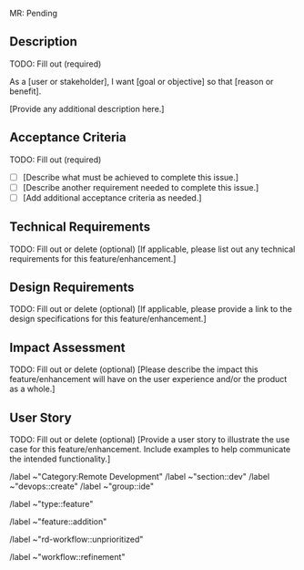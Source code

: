 MR: Pending
<!--
The first line of this issue description must be one of the following:

1. `MR: Pending`
2. `MR: <MR link with trailing +>`,
3. If there are multiple MRs:
   ```
   MRs:
   - <MR 1 link with trailing +>`
   - <MR 2 link with trailing +>`
   - ...
   ```
4. `MR: No MR`

...and the first description line of the MR should be `Issue: <Issue link with trailing +>` 

For more context, see:
https://about.gitlab.com/handbook/engineering/development/dev/create/ide/index.html#relationship-of-issues-to-mrs
-->

<!--
The following sections should be filled out as part of the refinement process before the issue is prioritized.

For more context, see:
https://about.gitlab.com/handbook/engineering/development/dev/create/ide/#2-pre-iteration-planning-meeting
-->

## Description

TODO: Fill out (required)

As a [user or stakeholder], I want [goal or objective] so that [reason or benefit].

[Provide any additional description here.]

## Acceptance Criteria

TODO: Fill out (required)
- [ ] [Describe what must be achieved to complete this issue.]
- [ ] [Describe another requirement needed to complete this issue.]
- [ ] [Add additional acceptance criteria as needed.]

## Technical Requirements

TODO: Fill out or delete (optional)
[If applicable, please list out any technical requirements for this feature/enhancement.]

## Design Requirements

TODO: Fill out or delete (optional)
[If applicable, please provide a link to the design specifications for this feature/enhancement.]

## Impact Assessment

TODO: Fill out or delete (optional)
[Please describe the impact this feature/enhancement will have on the user experience and/or the product as a whole.]

## User Story

TODO: Fill out or delete (optional)
[Provide a user story to illustrate the use case for this feature/enhancement. Include examples to help communicate the intended functionality.]


/label ~"Category:Remote Development"
/label  ~"section::dev"
/label  ~"devops::create"
/label  ~"group::ide"

<!-- Replace with other type, e.g. bug or maintenance, if appropriate -->
/label ~"type::feature"
<!-- Replace with other subtype if appropriate -->
/label ~"feature::addition"

<!-- By default, all issues start in the unprioritized status. See https://about.gitlab.com/handbook/engineering/development/dev/create/ide/#-remote-development-planning-process -->
/label  ~"rd-workflow::unprioritized"

<!-- For simplicity and to avoid triage bot warnings about missing workflow labels, we will default to issues starting at the refinement phase --> 
/label ~"workflow::refinement"
